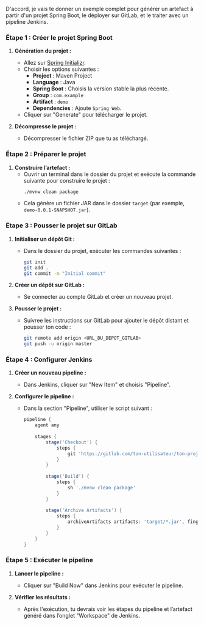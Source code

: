 D'accord, je vais te donner un exemple complet pour générer un artefact à partir d'un projet Spring Boot, le déployer sur GitLab, et le traiter avec un pipeline Jenkins.

### Étape 1 : Créer le projet Spring Boot

1. **Génération du projet :**
   - Allez sur [Spring Initializr](https://start.spring.io/).
   - Choisir les options suivantes :
     - **Project** : Maven Project
     - **Language** : Java
     - **Spring Boot** : Choisis la version stable la plus récente.
     - **Group** : `com.example`
     - **Artifact** : `demo`
     - **Dependencies** : Ajoute `Spring Web`.
   - Cliquer sur "Generate" pour télécharger le projet.

2. **Décompresse le projet :**
   - Décompresser le fichier ZIP que tu as téléchargé.

### Étape 2 : Préparer le projet

1. **Construire l’artefact :**
   - Ouvrir un terminal dans le dossier du projet et exécute la commande suivante pour construire le projet :
     ```bash
     ./mvnw clean package
     ```
   - Cela génère un fichier JAR dans le dossier `target` (par exemple, `demo-0.0.1-SNAPSHOT.jar`).

### Étape 3 : Pousser le projet sur GitLab

1. **Initialiser un dépôt Git :**
   - Dans le dossier du projet, exécuter les commandes suivantes :
     ```bash
     git init
     git add .
     git commit -m "Initial commit"
     ```

2. **Créer un dépôt sur GitLab :**
   - Se connecter au compte GitLab et créer un nouveau projet.

3. **Pousser le projet :**
   - Suivree les instructions sur GitLab pour ajouter le dépôt distant et pousser ton code :
     ```bash
     git remote add origin <URL_DU_DEPOT_GITLAB>
     git push -u origin master
     ```

### Étape 4 : Configurer Jenkins

1. **Créer un nouveau pipeline :**
   - Dans Jenkins, cliquer sur "New Item" et choisis "Pipeline".

2. **Configurer le pipeline :**
   - Dans la section "Pipeline", utiliser le script suivant :
     ```groovy
     pipeline {
         agent any 
         
         stages {
             stage('Checkout') {
                 steps {
                     git 'https://gitlab.com/ton-utilisateur/ton-projet.git'
                 }
             }
             
             stage('Build') {
                 steps {
                     sh './mvnw clean package'
                 }
             }
             
             stage('Archive Artifacts') {
                 steps {
                     archiveArtifacts artifacts: 'target/*.jar', fingerprint: true
                 }
             }
         }
     }
     ```

### Étape 5 : Exécuter le pipeline

1. **Lancer le pipeline :**
   - Cliquer sur "Build Now" dans Jenkins pour exécuter le pipeline.

2. **Vérifier les résultats :**
   - Après l'exécution, tu devrais voir les étapes du pipeline et l’artefact généré dans l’onglet "Workspace" de Jenkins.
